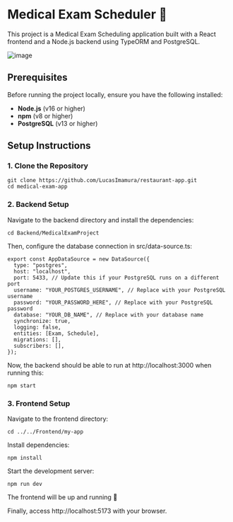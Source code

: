 # Medical Exam Scheduler 🏥

This project is a Medical Exam Scheduling application built with a React frontend and a Node.js backend using TypeORM and PostgreSQL.

![image](https://github.com/user-attachments/assets/e9b66f78-65c3-40a2-b6cf-cd32414fb54d)


## Prerequisites

Before running the project locally, ensure you have the following installed:

- **Node.js** (v16 or higher)
- **npm** (v8 or higher)
- **PostgreSQL** (v13 or higher)

## Setup Instructions

### 1. Clone the Repository

```
git clone https://github.com/LucasImamura/restaurant-app.git
cd medical-exam-app
```

### 2. Backend Setup

Navigate to the backend directory and install the dependencies:

```
cd Backend/MedicalExamProject
```

Then, configure the database connection in src/data-source.ts:

```
export const AppDataSource = new DataSource({
  type: "postgres",
  host: "localhost",
  port: 5433, // Update this if your PostgreSQL runs on a different port
  username: "YOUR_POSTGRES_USERNAME", // Replace with your PostgreSQL username
  password: "YOUR_PASSWORD_HERE", // Replace with your PostgreSQL password
  database: "YOUR_DB_NAME", // Replace with your database name
  synchronize: true,
  logging: false,
  entities: [Exam, Schedule],
  migrations: [],
  subscribers: [],
});
```

Now, the backend should be able to run at http://localhost:3000 when running this:

```
npm start
```

### 3. Frontend Setup

Navigate to the frontend directory:

```
cd ../../Frontend/my-app
```

Install dependencies:

```
npm install
```

Start the development server:

```
npm run dev
```

The frontend will be up and running 🎉

Finally, access http://localhost:5173 with your browser.
